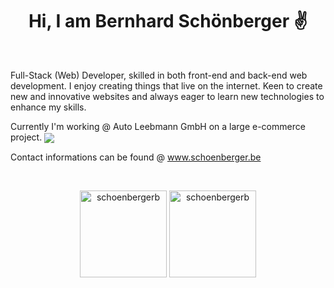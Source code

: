 <h1 align='center'> Hi, I am Bernhard Schönberger ✌️</h1>

<br />

<p>
Full-Stack (Web) Developer, skilled in both front-end and back-end web development. I enjoy creating things that live on the internet. Keen to create new and innovative websites and always eager to learn new technologies to enhance my skills.
</p>
<p>
Currently I'm working @ Auto Leebmann GmbH on a large e-commerce project. <img src="https://aleen42.github.io/badges/src/bmw.svg" style="vertical-align: middle" />
</p>

Contact informations can be found @ <a href="https://www.schoenberger.be" target="_blank">www.schoenberger.be</a>

<br />

<p style="text-align: center;">
    <img align="center" src="https://github-readme-stats.vercel.app/api?username=schoenbergerb&count_private=true&show_icons=true&include_all_commits=true&hide=issues,contribs&border_radius=5&locale=en&theme=blue-green" alt="schoenbergerb" height="139"/>
    <img align="center" src="https://github-readme-stats.vercel.app/api/top-langs/?username=schoenbergerb&layout=compact&border_radius=5&theme=blue-green" alt="schoenbergerb" height="139" />
</p>

<br />






